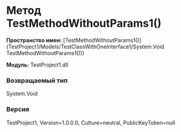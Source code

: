 # Метод TestMethodWithoutParams1()

**Пространство имен:** [TestMethodWithoutParams1()](TestProject1/Models/TestClassWithOneInterface1/System.Void TestMethodWithoutParams1()))

**Модуль:** TestProject1.dll
### Возвращаемый тип
System.Void

### Версия
TestProject1, Version=1.0.0.0, Culture=neutral, PublicKeyToken=null
